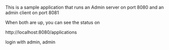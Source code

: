 This is a sample application that runs an Admin server on port 8080
and an admin client on port 8081

When both are up, you can see the status on 

http://localhost:8080/applications

login with admin, admin
